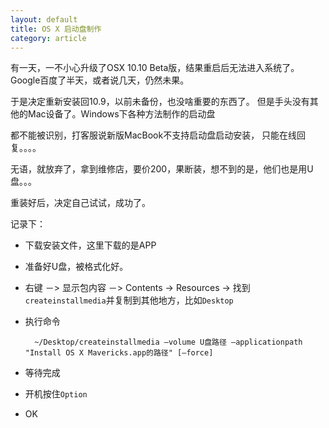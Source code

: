 ```yaml
---
layout: default
title: OS X 启动盘制作
category: article
---
```


有一天，一不小心升级了OSX 10.10 Beta版，结果重启后无法进入系统了。 Google百度了半天，或者说几天，仍然未果。

于是决定重新安装回10.9，以前未备份，也没啥重要的东西了。 但是手头没有其他的Mac设备了。Windows下各种方法制作的启动盘

都不能被识别，打客服说新版MacBook不支持启动盘启动安装， 只能在线回复。。。。

无语，就放弃了，拿到维修店，要价200，果断装，想不到的是，他们也是用U盘。。。

重装好后，决定自己试试，成功了。

记录下：

* 下载安装文件，这里下载的是APP
* 准备好U盘，被格式化好。
* 右键 －>  显示包内容 －> Contents -> Resources -> 找到`createinstallmedia`并复制到其他地方，比如`Desktop`
* 执行命令

        ~/Desktop/createinstallmedia –volume U盘路径 –applicationpath "Install OS X Mavericks.app的路径" [—force]

* 等待完成
* 开机按住`Option`
* OK